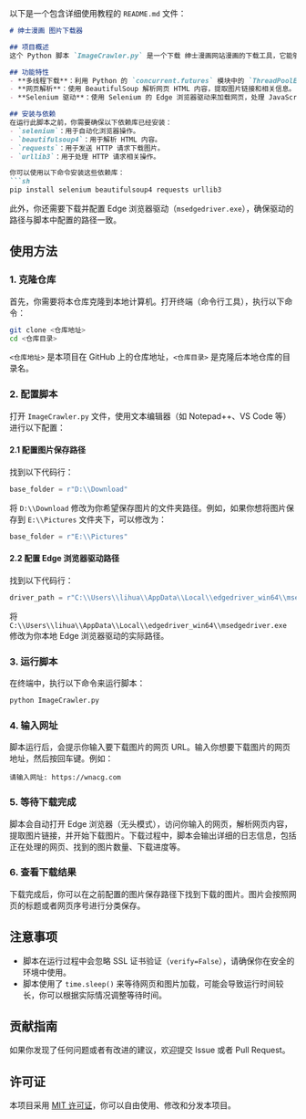 以下是一个包含详细使用教程的 `README.md` 文件：

```markdown
# 绅士漫画 图片下载器

## 项目概述
这个 Python 脚本 `ImageCrawler.py` 是一个下载 绅士漫画网站漫画的下载工具，它能够从指定的网页中下载图片。脚本使用了 Selenium 和 BeautifulSoup 库，通过多线程的方式进行图片下载，提高了下载效率。

## 功能特性
- **多线程下载**：利用 Python 的 `concurrent.futures` 模块中的 `ThreadPoolExecutor` 实现多线程下载，加快图片下载速度。
- **网页解析**：使用 BeautifulSoup 解析网页 HTML 内容，提取图片链接和相关信息。
- **Selenium 驱动**：使用 Selenium 的 Edge 浏览器驱动来加载网页，处理 JavaScript 渲染的页面。

## 安装与依赖
在运行此脚本之前，你需要确保以下依赖库已经安装：
- `selenium`：用于自动化浏览器操作。
- `beautifulsoup4`：用于解析 HTML 内容。
- `requests`：用于发送 HTTP 请求下载图片。
- `urllib3`：用于处理 HTTP 请求相关操作。

你可以使用以下命令安装这些依赖库：
```sh
pip install selenium beautifulsoup4 requests urllib3
```

此外，你还需要下载并配置 Edge 浏览器驱动（`msedgedriver.exe`），确保驱动的路径与脚本中配置的路径一致。

## 使用方法

### 1. 克隆仓库
首先，你需要将本仓库克隆到本地计算机。打开终端（命令行工具），执行以下命令：
```sh
git clone <仓库地址>
cd <仓库目录>
```
`<仓库地址>` 是本项目在 GitHub 上的仓库地址，`<仓库目录>` 是克隆后本地仓库的目录名。

### 2. 配置脚本
打开 `ImageCrawler.py` 文件，使用文本编辑器（如 Notepad++、VS Code 等）进行以下配置：

#### 2.1 配置图片保存路径
找到以下代码行：
```python
base_folder = r"D:\\Download"
```
将 `D:\\Download` 修改为你希望保存图片的文件夹路径。例如，如果你想将图片保存到 `E:\\Pictures` 文件夹下，可以修改为：
```python
base_folder = r"E:\\Pictures"
```

#### 2.2 配置 Edge 浏览器驱动路径
找到以下代码行：
```python
driver_path = r"C:\\Users\\lihua\\AppData\\Local\\edgedriver_win64\\msedgedriver.exe"
```
将 `C:\\Users\\lihua\\AppData\\Local\\edgedriver_win64\\msedgedriver.exe` 修改为你本地 Edge 浏览器驱动的实际路径。

### 3. 运行脚本
在终端中，执行以下命令来运行脚本：
```sh
python ImageCrawler.py
```

### 4. 输入网址
脚本运行后，会提示你输入要下载图片的网页 URL。输入你想要下载图片的网页地址，然后按回车键。例如：
```
请输入网址: https://wnacg.com
```

### 5. 等待下载完成
脚本会自动打开 Edge 浏览器（无头模式），访问你输入的网页，解析网页内容，提取图片链接，并开始下载图片。下载过程中，脚本会输出详细的日志信息，包括正在处理的网页、找到的图片数量、下载进度等。

### 6. 查看下载结果
下载完成后，你可以在之前配置的图片保存路径下找到下载的图片。图片会按照网页的标题或者网页序号进行分类保存。

## 注意事项
- 脚本在运行过程中会忽略 SSL 证书验证（`verify=False`），请确保你在安全的环境中使用。
- 脚本使用了 `time.sleep()` 来等待网页和图片加载，可能会导致运行时间较长，你可以根据实际情况调整等待时间。

## 贡献指南
如果你发现了任何问题或者有改进的建议，欢迎提交 Issue 或者 Pull Request。

## 许可证
本项目采用 [MIT 许可证](https://opensource.org/licenses/MIT)，你可以自由使用、修改和分发本项目。
```
